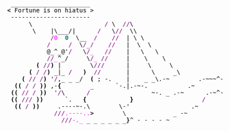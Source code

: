 <pre style="font-family:Menlo,'DejaVu Sans Mono',consolas,'Courier New',monospace"> ______________________                                                     <span style="color: #5f5fff; text-decoration-color: #5f5fff">+------ </span><span style="color: #5f5fff; text-decoration-color: #5f5fff; font-weight: bold">Tuesday, 6 February 2024</span><span style="color: #5f5fff; text-decoration-color: #5f5fff"> ------+</span> <a href="https://www.informatik.uni-leipzig.de/~akiki/">Christopher Akiki</a>                
<span style="font-weight: bold">&lt;</span><span style="color: #000000; text-decoration-color: #000000"> Fortune is on hiatus &gt;</span>                                                    <span style="color: #5f5fff; text-decoration-color: #5f5fff">|</span>                                      <span style="color: #5f5fff; text-decoration-color: #5f5fff">|</span> ┣━━ Interests                    
<span style="color: #000000; text-decoration-color: #000000"> ----------------------</span>                                                     <span style="color: #5f5fff; text-decoration-color: #5f5fff">|</span> Hello, friend.                       <span style="color: #5f5fff; text-decoration-color: #5f5fff">|</span> ┃   ┣━━ My cat                   
<span style="color: #000000; text-decoration-color: #000000">      \                    </span><span style="color: #800080; text-decoration-color: #800080">/</span><span style="color: #000000; text-decoration-color: #000000"> \  </span><span style="color: #800080; text-decoration-color: #800080">//</span><span style="color: #000000; text-decoration-color: #000000">\</span>                                         <span style="color: #5f5fff; text-decoration-color: #5f5fff">|</span>                                      <span style="color: #5f5fff; text-decoration-color: #5f5fff">|</span> ┃   ┣━━ Representation Learning  
<span style="color: #000000; text-decoration-color: #000000">       \    |\___/|      </span><span style="color: #800080; text-decoration-color: #800080">/</span><span style="color: #000000; text-decoration-color: #000000">   \</span><span style="color: #800080; text-decoration-color: #800080">//</span><span style="color: #000000; text-decoration-color: #000000">  \\</span>                                        <span style="color: #5f5fff; text-decoration-color: #5f5fff">|</span> <span style="font-style: italic">This auto-generated message panel </span>   <span style="color: #5f5fff; text-decoration-color: #5f5fff">|</span> ┃   ┣━━ Language Generation      
<span style="color: #000000; text-decoration-color: #000000">            </span><span style="color: #800080; text-decoration-color: #800080">/</span><span style="color: #ff00ff; text-decoration-color: #ff00ff">0</span><span style="color: #000000; text-decoration-color: #000000">  </span><span style="color: #008080; text-decoration-color: #008080; font-weight: bold">0</span><span style="color: #000000; text-decoration-color: #000000">  \__  </span><span style="color: #800080; text-decoration-color: #800080">/</span><span style="color: #000000; text-decoration-color: #000000">    </span><span style="color: #800080; text-decoration-color: #800080">//</span><span style="color: #000000; text-decoration-color: #000000">  | \ \    </span>                                  <span style="color: #5f5fff; text-decoration-color: #5f5fff">|</span> <span style="font-style: italic">was brought to you by the </span><span style="font-weight: bold; font-style: italic"><a href="https://en.wikipedia.org/wiki/Cowsay">cowsay</a></span><span style="font-style: italic"> </span>    <span style="color: #5f5fff; text-decoration-color: #5f5fff">|</span> ┃   ┣━━ Text Mining              
<span style="color: #000000; text-decoration-color: #000000">           </span><span style="color: #800080; text-decoration-color: #800080">/</span><span style="color: #000000; text-decoration-color: #000000">     </span><span style="color: #800080; text-decoration-color: #800080">/</span><span style="color: #000000; text-decoration-color: #000000">  \</span><span style="color: #800080; text-decoration-color: #800080">/_/</span><span style="color: #000000; text-decoration-color: #000000">    </span><span style="color: #800080; text-decoration-color: #800080">//</span><span style="color: #000000; text-decoration-color: #000000">   |  \  \  </span>                                  <span style="color: #5f5fff; text-decoration-color: #5f5fff">|</span> <span style="font-style: italic">dragon, </span><span style="font-weight: bold; font-style: italic"><a href="https://en.wikipedia.org/wiki/Fortune_(Unix)">fortune</a></span><span style="font-style: italic"> and </span><span style="font-weight: bold; font-style: italic"><a href="https://github.com/willmcgugan/rich">Rich</a></span><span style="font-style: italic">. </span>           <span style="color: #5f5fff; text-decoration-color: #5f5fff">|</span> ┃   ┣━━ Dataset Creation         
<span style="color: #000000; text-decoration-color: #000000">           @_^_@&#x27;</span><span style="color: #800080; text-decoration-color: #800080">/</span><span style="color: #000000; text-decoration-color: #000000">   \</span><span style="color: #800080; text-decoration-color: #800080">/</span><span style="color: #ff00ff; text-decoration-color: #ff00ff">_</span><span style="color: #000000; text-decoration-color: #000000">   </span><span style="color: #800080; text-decoration-color: #800080">//</span><span style="color: #000000; text-decoration-color: #000000">    |   \   \ </span>                                 <span style="color: #5f5fff; text-decoration-color: #5f5fff">|</span>                                      <span style="color: #5f5fff; text-decoration-color: #5f5fff">|</span> ┃   ┗━━ TODO                     
<span style="color: #000000; text-decoration-color: #000000">           </span><span style="color: #800080; text-decoration-color: #800080">//</span><span style="color: #ff00ff; text-decoration-color: #ff00ff">_</span><span style="color: #000000; text-decoration-color: #000000">^_/     \</span><span style="color: #800080; text-decoration-color: #800080">/</span><span style="color: #ff00ff; text-decoration-color: #ff00ff">_</span><span style="color: #000000; text-decoration-color: #000000"> </span><span style="color: #800080; text-decoration-color: #800080">//</span><span style="color: #000000; text-decoration-color: #000000">     |    \    \</span>                                <span style="color: #5f5fff; text-decoration-color: #5f5fff">|</span> <span style="font-weight: bold; font-style: italic">Follow me on twitter: </span><span style="font-weight: bold; font-style: italic"><a href="https://twitter.com/christopher">@christopher</a></span>   <span style="color: #5f5fff; text-decoration-color: #5f5fff">|</span> ┣━━ Past Lives                   
<span style="color: #000000; text-decoration-color: #000000">        </span><span style="color: #000000; text-decoration-color: #000000; font-weight: bold">(</span><span style="color: #000000; text-decoration-color: #000000"> </span><span style="color: #800080; text-decoration-color: #800080">//</span><span style="color: #000000; text-decoration-color: #000000; font-weight: bold">)</span><span style="color: #000000; text-decoration-color: #000000"> |        \</span><span style="color: #800080; text-decoration-color: #800080">///</span><span style="color: #000000; text-decoration-color: #000000">      |     \     \</span>                              <span style="color: #5f5fff; text-decoration-color: #5f5fff">|</span>                                      <span style="color: #5f5fff; text-decoration-color: #5f5fff">|</span> ┃   ┣━━ Sociocultural antropology
<span style="color: #000000; text-decoration-color: #000000">      </span><span style="color: #000000; text-decoration-color: #000000; font-weight: bold">(</span><span style="color: #000000; text-decoration-color: #000000"> </span><span style="color: #800080; text-decoration-color: #800080">/</span><span style="color: #000000; text-decoration-color: #000000"> </span><span style="color: #800080; text-decoration-color: #800080">/</span><span style="color: #000000; text-decoration-color: #000000; font-weight: bold">)</span><span style="color: #000000; text-decoration-color: #000000"> _|_ </span><span style="color: #800080; text-decoration-color: #800080">/</span><span style="color: #000000; text-decoration-color: #000000">   </span><span style="color: #000000; text-decoration-color: #000000; font-weight: bold">)</span><span style="color: #000000; text-decoration-color: #000000">  </span><span style="color: #800080; text-decoration-color: #800080">//</span><span style="color: #000000; text-decoration-color: #000000">       |      \     _\</span>                            <span style="color: #5f5fff; text-decoration-color: #5f5fff">+--------------------------------------+</span> ┃   ┗━━ Network Engineering      
<span style="color: #000000; text-decoration-color: #000000">    </span><span style="color: #000000; text-decoration-color: #000000; font-weight: bold">(</span><span style="color: #000000; text-decoration-color: #000000"> </span><span style="color: #800080; text-decoration-color: #800080">//</span><span style="color: #000000; text-decoration-color: #000000"> </span><span style="color: #800080; text-decoration-color: #800080">/</span><span style="color: #000000; text-decoration-color: #000000; font-weight: bold">)</span><span style="color: #000000; text-decoration-color: #000000"> &#x27;</span><span style="color: #800080; text-decoration-color: #800080">/</span><span style="color: #000000; text-decoration-color: #000000">,_ _ _/  </span><span style="color: #000000; text-decoration-color: #000000; font-weight: bold">(</span><span style="color: #000000; text-decoration-color: #000000"> ; -.    |    _ _\.-~        .-~~~^-.</span>                                                        ┣━━ Current Location             
<span style="color: #000000; text-decoration-color: #000000">  </span><span style="color: #000000; text-decoration-color: #000000; font-weight: bold">((</span><span style="color: #000000; text-decoration-color: #000000"> </span><span style="color: #800080; text-decoration-color: #800080">/</span><span style="color: #000000; text-decoration-color: #000000"> </span><span style="color: #800080; text-decoration-color: #800080">/</span><span style="color: #000000; text-decoration-color: #000000"> </span><span style="color: #000000; text-decoration-color: #000000; font-weight: bold">))</span><span style="color: #000000; text-decoration-color: #000000"> ,-</span><span style="color: #000000; text-decoration-color: #000000; font-weight: bold">{</span><span style="color: #000000; text-decoration-color: #000000">        _      `-.|.-~-.           .~         `.</span>                                                      ┃   ┗━━ Leipzig, Germany         
<span style="color: #000000; text-decoration-color: #000000"> </span><span style="color: #000000; text-decoration-color: #000000; font-weight: bold">((</span><span style="color: #000000; text-decoration-color: #000000"> </span><span style="color: #800080; text-decoration-color: #800080">//</span><span style="color: #000000; text-decoration-color: #000000"> </span><span style="color: #800080; text-decoration-color: #800080">/</span><span style="color: #000000; text-decoration-color: #000000"> </span><span style="color: #000000; text-decoration-color: #000000; font-weight: bold">))</span><span style="color: #000000; text-decoration-color: #000000">  &#x27;</span><span style="color: #800080; text-decoration-color: #800080">/</span><span style="color: #000000; text-decoration-color: #000000">\      </span><span style="color: #800080; text-decoration-color: #800080">/</span><span style="color: #000000; text-decoration-color: #000000">                 ~-. _ .-~      .-~^-.  \</span>                                                     ┗━━ Previous Locations           
<span style="color: #000000; text-decoration-color: #000000"> </span><span style="color: #000000; text-decoration-color: #000000; font-weight: bold">((</span><span style="color: #000000; text-decoration-color: #000000"> </span><span style="color: #800080; text-decoration-color: #800080">///</span><span style="color: #000000; text-decoration-color: #000000"> </span><span style="color: #000000; text-decoration-color: #000000; font-weight: bold">))</span><span style="color: #000000; text-decoration-color: #000000">      `.   </span><span style="color: #000000; text-decoration-color: #000000; font-weight: bold">{</span><span style="color: #000000; text-decoration-color: #000000">            </span><span style="color: #000000; text-decoration-color: #000000; font-weight: bold">}</span><span style="color: #000000; text-decoration-color: #000000">                   </span><span style="color: #800080; text-decoration-color: #800080">/</span><span style="color: #000000; text-decoration-color: #000000">      \  \</span>                                                        ┣━━ Durham, England          
<span style="color: #000000; text-decoration-color: #000000">  </span><span style="color: #000000; text-decoration-color: #000000; font-weight: bold">((</span><span style="color: #000000; text-decoration-color: #000000"> </span><span style="color: #800080; text-decoration-color: #800080">/</span><span style="color: #000000; text-decoration-color: #000000"> </span><span style="color: #000000; text-decoration-color: #000000; font-weight: bold">))</span><span style="color: #000000; text-decoration-color: #000000">     .----~-.\        \-&#x27;                 .~         \  `. \^-.</span>                                                 ┗━━ Zouk Mikael, Lebanon     
<span style="color: #000000; text-decoration-color: #000000">             </span><span style="color: #800080; text-decoration-color: #800080">///</span><span style="color: #ff00ff; text-decoration-color: #ff00ff">.----..</span><span style="font-weight: bold">&gt;</span>        \             _ -~             `.  ^-`  ^-_                                                                           
               <span style="color: #800080; text-decoration-color: #800080">///</span><span style="color: #ff00ff; text-decoration-color: #ff00ff">-._</span> _ _ _ _ _ _<span style="font-weight: bold">}</span>^ - - - - ~                     ~-- ,.-~                                                                            
                                                                  <span style="color: #800080; text-decoration-color: #800080">/</span><span style="color: #ff00ff; text-decoration-color: #ff00ff">.-</span>~                                                                                
                                                                                                                                                      
</pre>
